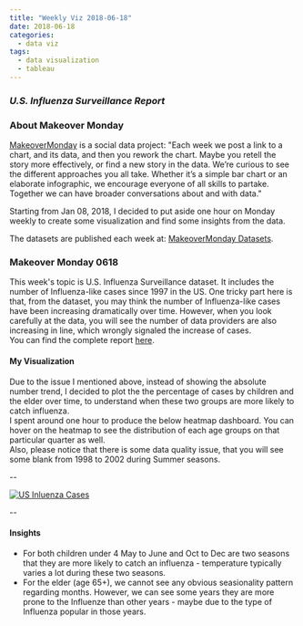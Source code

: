 ```yaml
---
title: "Weekly Viz 2018-06-18"
date: 2018-06-18
categories:
  - data viz
tags:
  - data visualization
  - tableau
---
```


### *U.S. Influenza Surveillance Report*


### About Makeover Monday

[MakeoverMonday](http://www.makeovermonday.co.uk/) is a social data project:
"Each week we post a link to a chart, and its data, and then you rework the chart.
Maybe you retell the story more effectively, or find a new story in the data.
We’re curious to see the different approaches you all take. Whether it’s a simple bar chart or an elaborate infographic, we encourage everyone of all skills to partake.
Together we can have broader conversations about and with data."

Starting from Jan 08, 2018, I decided to put aside one hour on Monday weekly to create some visualization and find some insights from the data.

The datasets are published each week at: [MakeoverMonday Datasets](http://www.makeovermonday.co.uk/data/).

### Makeover Monday 0618

This week's topic is U.S. Influenza Surveillance dataset. It includes the number of Influenza-like cases since 1997 in the US. One tricky part here is that, from the dataset, you may think the number of Influenza-like cases have been increasing dramatically over time. However, when you look carefully at the data, you will see the number of data providers are also increasing in line, which wrongly signaled the increase of cases.  
You can find the complete report [here](https://www.cdc.gov/flu/weekly/#S11).  

#### My Visualization

Due to the issue I mentioned above, instead of showing the absolute number trend, I decided to plot the the percentage of cases by children and the elder over time, to understand when these two groups are more likely to catch influenza.  
I spent around one hour to produce the below heatmap dashboard. You can hover on the heatmap to see the distribution of each age groups on that particular quarter as well.  
Also, please notice that there is some data quality issue, that you will see some blank from 1998 to 2002 during Summer seasons.  

--  
<div class='tableauPlaceholder' id='viz1529373762377' style='position: relative'>
<noscript><a href='#'>
  <img alt='US Inluenza Cases ' src='https:&#47;&#47;public.tableau.com&#47;static&#47;images&#47;Ma&#47;MakeOverMonday0618&#47;USInluenzaCases&#47;1_rss.png' style='border: none' />
</a></noscript>
<object class='tableauViz'  style='display:none;'>
  <param name='host_url' value='https%3A%2F%2Fpublic.tableau.com%2F' />
  <param name='embed_code_version' value='3' />
  <param name='site_root' value='' />
  <param name='name' value='MakeOverMonday0618&#47;USInluenzaCases' />
  <param name='tabs' value='no' />
  <param name='toolbar' value='yes' />
  <param name='static_image' value='https:&#47;&#47;public.tableau.com&#47;static&#47;images&#47;Ma&#47;MakeOverMonday0618&#47;USInluenzaCases&#47;1.png' />
  <param name='animate_transition' value='yes' />
  <param name='display_static_image' value='yes' />
  <param name='display_spinner' value='yes' />
  <param name='display_overlay' value='yes' />
  <param name='display_count' value='yes' />
  <param name='filter' value='publish=yes' />
</object></div>            
<script type='text/javascript'>     
  var divElement = document.getElementById('viz1529373762377');     
  var vizElement = divElement.getElementsByTagName('object')[0];      
  vizElement.style.width='800px';vizElement.style.height='827px';      
  var scriptElement = document.createElement('script');                
  scriptElement.src = 'https://public.tableau.com/javascripts/api/viz_v1.js';    
  vizElement.parentNode.insertBefore(scriptElement, vizElement);              
</script>  

--  

#### Insights
* For both children under 4 May to June and Oct to Dec are two seasons that they are more likely to catch an influenza - temperature typically varies a lot during these two seasons.    
* For the elder (age 65+), we cannot see any obvious seasionality pattern regarding months. However, we can see some years they are more prone to the Influenze than other years - maybe due to the type of Influenza popular in those years.    

